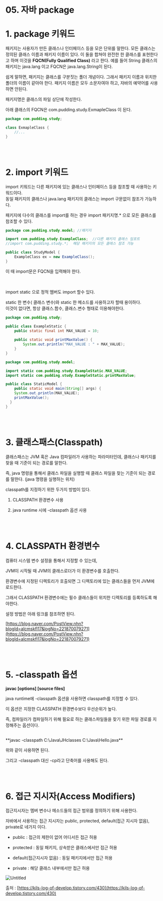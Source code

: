 # 05. 자바 package

# 1. package 키워드

패키지는 사용자가 만든 클래스나 인터페이스 등을 모은 단위를 말한다. 모든 클래스는 정의된 클래스 이름과 패키지 이름이 있다. 이 둘을 합쳐야 완전한 한 클래스를 표현한다고 하며 이것을 **FQCN(Fully Qualified Class)** 라고 한다. 예를 들어 String 클래스의 패키지는 java.lang 이고 FQCN은 java.lang.String이 된다.

쉽게 말하면, 패키지는 클래스를 구분짓는 폴더 개념이다. 
그래서 패키지 이름과 위치한 폴더의 이름이 같아야 한다. 
패키지 이름은 모두 소문자여야 하고, 자바의 예약어를 사용하면 안된다.

패키지명은 클래스의 파일 상단에 작성한다.

아래 클래스의 FQCN은 com.pudding.study.ExmapleClass 이 된다.

```java
package com.pudding.study;

class ExmapleClass {
	//...
}
```

  

<br/><br/>

# 2. import 키워드

import 키워드는 다른 패키지에 있는 클래스나 인터페이스 등을 참조할 때 사용하는 키워드이다.  
동일 패키지의 클래스나 java.lang 패키지의 클래스는 import 구문없이 참조가 가능하다.

패키지에 다수의 클래스를 import를 하는 경우 import 패키지명.* 으로 모든 클래스를 참조할 수 있다.

```java
package com.pudding.study.model; //패키지

import com.pudding.study.ExampleClass;  //다른 패키지 클래스 임포트
//import com.pudding.study.*;  해당 패키지의 모든 클래스 참조 가능

public class StudyModel {
	ExampleClass ex = new ExampleClass();
}
```

이 때 import문은 FQCN을 입력해야 한다.
  
<br/><br/>
import static 으로 정적 멤버도 import 할수 있다.

static 한 변수( 클래스 변수)와 static 한 메소드를 사용하고자 할때 용이하다.  
이것이 없다면, 항상 클래스.함수, 클래스.변수 형태로 이용해야한다.

```java
package com.pudding.study;

public class ExampleStatic {
	public static final int MAX_VALUE = 10;
	
	public static void printMaxValue() {
		System.out.println("MAX_VALUE : " + MAX_VALUE);
	}
}
```

```java
package com.pudding.study.model;

import static com.pudding.study.ExampleStatic.MAX_VALUE;
import static com.pudding.study.ExampleStatic.printMaxValue;

public class StaticModel {
	public static void main(String[] args) {
    System.out.println(MAX_VALUE);
    printMaxValue();
  }
}
```

  

<br/><br/>

# 3. 클래스패스(Classpath)

클래스패스는 JVM 혹은 Java 컴파일러가 사용하는 파라미터인데, 클래스나 패키지를 찾을 때 기준이 되는 경로를 말한다.

즉, java 명령을 통해서 클래스 파일을 실행할 때 클래스 파일을 찾는 기준이 되는 경로를 말한다. (java 명령을 실행하는 위치)

classpath를 지정하기 위한 두가지 방법이 있다.

1) CLASSPATH 환경변수 사용

2) java runtime 시에 -classpath 옵션 사용

  

<br/><br/>

# 4. CLASSPATH 환경변수

컴퓨터 시스템 변수 설정을 통해서 지정할 수 있는데,

JVM이 시작될 때 JVM의 클래스로더가 이 환경변수를 호출한다.

환경변수에 지정된 디렉토리가 호출되면 그 디렉토리에 있는 클래스들을 먼저 JVM에 로드한다. 

그래서 CLASSPATH 환경변수에는 필수 클래스들이 위치한 디렉토리를 등록하도록 해야한다.

설정 방법은 아래 링크를 참조하면 된다.

[https://blog.naver.com/PostView.nhn?blogId=alcmskfl17&logNo=221870079271](https://blog.naver.com/PostView.nhn?blogId=alcmskfl17&logNo=221870079271)

  

<br/><br/>

# 5. -classpath 옵션

**javac [options] [source files]**

java runtime에 -classpath 옵션을 사용하면 classpath를 지정할 수 있다.

이 옵션은 지정한 CLASSPATH 환경변수보다 우선순위가 높다.

즉, 컴파일러가 컴파일하기 위해 필요로 하는 클래스파일들을 찾기 위한 파일 경로를 지정해주는 옵션이다.

<br/>
**javac -classpath C:\Java\JHclasses C:\Java\Hello.java**

위와 같이 사용하면 된다.

그리고 -classpath 대신 -cp라고 단축어를 사용해도 된다.

  

<br/><br/>

# 6. 접근 지시자(Access Modifiers)

접근지시자는 멤버 변수나 메소드들의 접근 범위를 정의하기 위해 사용한다.

자바에서 사용하는 접근 지시자는 public, protected, default(접근 지시자 없음), private로 네가지 이다.

- public : 접근의 제한이 없어 어디서든 접근 허용

- protected : 동일 패키지, 상속받은 클래스에서만 접근 허용

- default(접근지시자 없음) : 동일 패키지에서만 접근 허용

- private : 해당 클래스 내부에서만 접근 허용

![Untitled](https://user-images.githubusercontent.com/60915285/135072732-5f151dec-291f-4f0f-afc4-883a7054c44a.png)

출처 : [https://kils-log-of-develop.tistory.com/430](https://kils-log-of-develop.tistory.com/430)